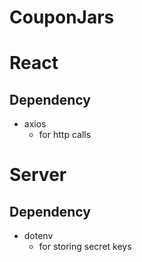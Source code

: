 # CouponJars



# React
## Dependency
- axios
  - for http calls




# Server

## Dependency
- dotenv
  - for storing secret keys
